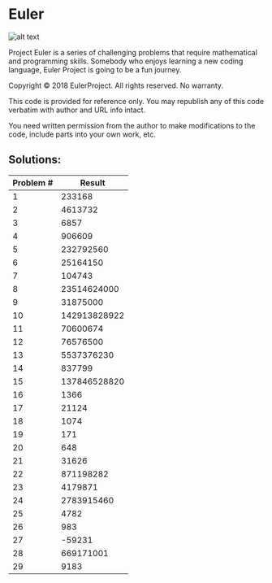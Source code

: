 # Euler
![alt text](https://github.com/ravikumark815/euler-project/blob/master/Euler.jpg)

Project Euler is a series of challenging problems that require mathematical and programming skills. Somebody who enjoys learning a new coding language, Euler Project is going to be a fun journey.

Copyright © 2018 EulerProject. All rights reserved. No warranty.

This code is provided for reference only. You may republish any of this code verbatim with author and URL info intact.

You need written permission from the author to make modifications to the code, include parts into your own work, etc.

## Solutions:
Problem #  | Result
---------- | --------
1 | 233168
2 | 4613732
3 | 6857
4 | 906609
5 | 232792560
6 | 25164150
7 | 104743
8 | 23514624000
9 | 31875000
10 | 142913828922
11 | 70600674
12 | 76576500
13 | 5537376230
14 | 837799
15 | 137846528820
16 | 1366
17 | 21124
18 | 1074
19 | 171
20 | 648
21 | 31626
22 | 871198282
23 | 4179871
24 | 2783915460
25 | 4782
26 | 983
27 | -59231
28 | 669171001
29 | 9183